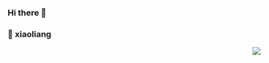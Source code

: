 ### Hi there 👋

<!--
**xingxiaoliang/xingxiaoliang** is a ✨ _special_ ✨ repository because its `README.md` (this file) appears on your GitHub profile.

Here are some ideas to get you started:

- 🔭 I’m currently working on ...
- 🌱 I’m currently learning ...
- 👯 I’m looking to collaborate on ...
- 🤔 I’m looking for help with ...
- 💬 Ask me about ...
- 📫 How to reach me: ...
- 😄 Pronouns: ...
- ⚡ Fun fact: ...
-->

### 🌱 xiaoliang

<img align="right" src="https://github-readme-stats.vercel.app/api?username=xingxiaoliang&show_icons=true&icon_color=0366d6&text_color=24292e&bg_color=ffffff&hide_title=true" />
